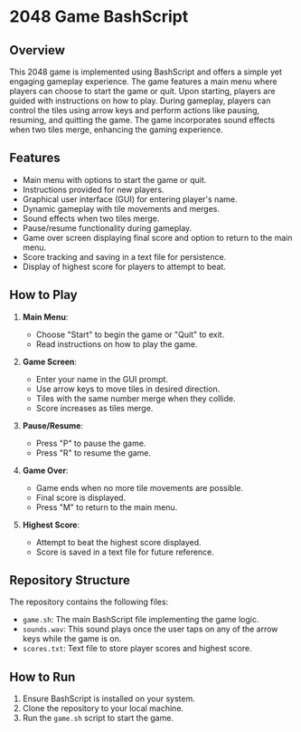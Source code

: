 # 2048 Game BashScript

## Overview

This 2048 game is implemented using BashScript and offers a simple yet engaging gameplay experience. The game features a main menu where players can choose to start the game or quit. Upon starting, players are guided with instructions on how to play. During gameplay, players can control the tiles using arrow keys and perform actions like pausing, resuming, and quitting the game. The game incorporates sound effects when two tiles merge, enhancing the gaming experience.

## Features

- Main menu with options to start the game or quit.
- Instructions provided for new players.
- Graphical user interface (GUI) for entering player's name.
- Dynamic gameplay with tile movements and merges.
- Sound effects when two tiles merge.
- Pause/resume functionality during gameplay.
- Game over screen displaying final score and option to return to the main menu.
- Score tracking and saving in a text file for persistence.
- Display of highest score for players to attempt to beat.

## How to Play

1. **Main Menu**:
   - Choose "Start" to begin the game or "Quit" to exit.
   - Read instructions on how to play the game.

2. **Game Screen**:
   - Enter your name in the GUI prompt.
   - Use arrow keys to move tiles in desired direction.
   - Tiles with the same number merge when they collide.
   - Score increases as tiles merge.

3. **Pause/Resume**:
   - Press "P" to pause the game.
   - Press "R" to resume the game.

4. **Game Over**:
   - Game ends when no more tile movements are possible.
   - Final score is displayed.
   - Press "M" to return to the main menu.

5. **Highest Score**:
   - Attempt to beat the highest score displayed.
   - Score is saved in a text file for future reference.

## Repository Structure

The repository contains the following files:
- `game.sh`: The main BashScript file implementing the game logic.
- `sounds.wav`:  This sound plays once the user taps on any of the arrow keys while the game is on.
- `scores.txt`: Text file to store player scores and highest score.

## How to Run

1. Ensure BashScript is installed on your system.
2. Clone the repository to your local machine.
3. Run the `game.sh` script to start the game.
